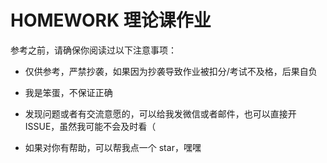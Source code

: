 # HOMEWORK 理论课作业

参考之前，请确保你阅读过以下注意事项：

* 仅供参考，严禁抄袭，如果因为抄袭导致作业被扣分/考试不及格，后果自负

* 我是笨蛋，不保证正确

* 发现问题或者有交流意愿的，可以给我发微信或者邮件，也可以直接开 ISSUE，虽然我可能不会及时看（

* 如果对你有帮助，可以帮我点一个 star，嘿嘿
